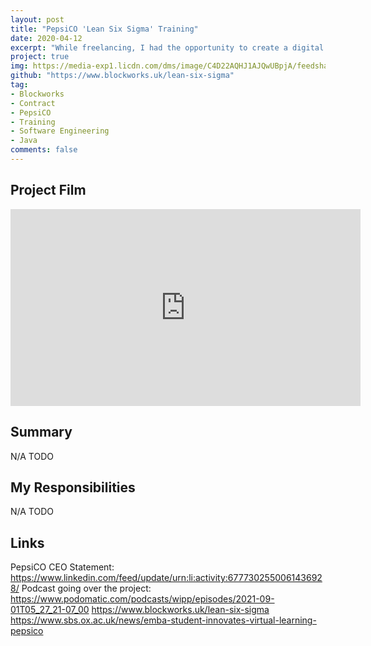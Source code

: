 ```yaml
---
layout: post
title: "PepsiCO 'Lean Six Sigma' Training"
date: 2020-04-12
excerpt: "While freelancing, I had the opportunity to create a digital training experience for PepsiCO that is used by thousands of employees each year as an integral part of the company training"
project: true
img: https://media-exp1.licdn.com/dms/image/C4D22AQHJ1AJQwUBpjA/feedshare-shrink_2048_1536/0/1630501233626?e=1634169600&v=beta&t=lYsQgmgVkwCYrod78DGczX9ACi0ejOLUhO4cL5eTUoo
github: "https://www.blockworks.uk/lean-six-sigma"
tag: 
- Blockworks
- Contract
- PepsiCO
- Training
- Software Engineering
- Java
comments: false
---
```


## Project Film
<iframe width="560" height="315" src="https://www.youtube.com/watch?v=uLm5KNxw6lI" frameborder="0" allow="accelerometer; autoplay; clipboard-write; encrypted-media; gyroscope; picture-in-picture" allowfullscreen></iframe>

## Summary
N/A TODO

## My Responsibilities
N/A TODO

## Links
PepsiCO CEO Statement: https://www.linkedin.com/feed/update/urn:li:activity:6777302550061436928/
Podcast going over the project: https://www.podomatic.com/podcasts/wipp/episodes/2021-09-01T05_27_21-07_00
https://www.blockworks.uk/lean-six-sigma
https://www.sbs.ox.ac.uk/news/emba-student-innovates-virtual-learning-pepsico

